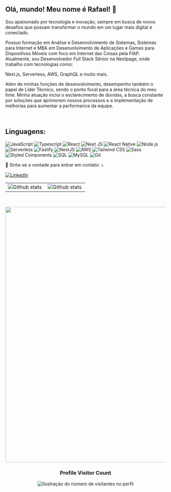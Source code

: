
## Olá, mundo! Meu nome é <strong>Rafael</strong>! 👋

<p align="left"> 
Sou apaixonado por tecnologia e inovação, sempre em busca de novos desafios que possam transformar o mundo em um lugar mais digital e conectado.

Possuo formação em Análise e Desenvolvimento de Sistemas, Sistemas para Internet e MBA em Desenvolvimento de Aplicações e Games para Dispositivos Móveis com foco em Internet das Coisas pela FIAP. Atualmente, sou Desenvolvedor Full Stack Sênior na Nextpage, onde trabalho com tecnologias como:

Next.js, Serverless, AWS, GraphQL e muito mais.

Além de minhas funções de desenvolvimento, desempenho também o papel de Líder Técnico, sendo o ponto focal para a área técnica do meu time. Minha atuação inclui o esclarecimento de dúvidas, a busca constante por soluções que aprimorem nossos processos e a implementação de melhorias para aumentar a performance da equipe.


</p>

</br>


<h2 align="left">
 Linguagens:
</h2>


![JavaScript](https://img.shields.io/badge/JavaScript-F7DF1E?style=for-the-badge&logo=javascript&logoColor=black)
![Typescript](https://img.shields.io/badge/TypeScript-007ACC?style=for-the-badge&logo=typescript&logoColor=white)
![React](https://img.shields.io/badge/React-20232A?style=for-the-badge&logo=react&logoColor=61DAFB)
![Next JS](https://img.shields.io/badge/Next%20JS-000000?style=for-the-badge&logo=next-js&)
![React Native](https://img.shields.io/badge/React%20Native-20232A?style=for-the-badge&logo=react&logoColor=white)
![Node.js](https://img.shields.io/badge/Node.js-339933?style=for-the-badge&logo=node.js&logoColor=white)
![Serverless](https://img.shields.io/badge/Serverless-FD5750?style=for-the-badge&logo=serverless&logoColor=white)
![Fastify](https://img.shields.io/badge/Fastify-000000?style=for-the-badge&logo=fastify&logoColor=white)
![NestJS](https://img.shields.io/badge/NestJS-E0234E?style=for-the-badge&logo=nestjs&logoColor=white)
![AWS](https://img.shields.io/badge/AWS-232F3E?style=for-the-badge&logo=amazon-aws&logoColor=white)
![Tailwind CSS](https://img.shields.io/badge/Tailwind%20CSS-35495E?style=for-the-badge&logo=tailwind-css&)
![Sass](https://img.shields.io/badge/Sass-CC6699?style=for-the-badge&logo=sass&logoColor=white)
![Styled Components](https://img.shields.io/badge/styled--components-DB7093?style=for-the-badge&logo=styled-components&logoColor=white)
![SQL](https://img.shields.io/badge/SQL-35495E?style=for-the-badge&logo=sql&)
![MySQL](https://img.shields.io/badge/My%20SQL-3c3c3c?style=for-the-badge&logo=mysql&)
![Git](https://img.shields.io/badge/Git-E34F26?style=for-the-badge&logo=git&logoColor=white)

<p align="left">
  💌 Sinta-se a vontade para entrar em contato: ⤵️
</p>

<a href="https://www.linkedin.com/in/rafael-sergio-982951103/" title="LinkedIn" target="_blank">
<img src="https://img.shields.io/badge/LinkedIn-0077B5?style=for-the-badge&logo=linkedin&logoColor=white" alt="LinkedIn"/></a>

<br>
<table>
  <tr>
    <td>
      <img
        align="left"
        src="https://github-readme-stats.vercel.app/api?username=rafaelone&theme=dark&hide_border=false&include_all_commits=true&count_private=true"
        alt="Github stats"
      />
    </td>
    <td>
      <img
        align="left"
        src="https://github-readme-stats.vercel.app/api/top-langs/?username=rafaelone&theme=dark&hide_border=false&include_all_commits=true&count_private=true&layout=compact"
        alt="Github stats"
      />
    </td>
    
  </tr>
</table>

<br>

<p align="center">
  <a
    href="https://github.com/ryo-ma/github-profile-trophy"
    title="repositório de troféus"
  >
    <img
      width="800"
      src="https://github-profile-trophy.vercel.app/?username=rafaelone&column=8&theme=darkhub&no-frame=true&no-bg=true"
    />
  </a>
</p>

<div align="center">
  <h3><b>Profile Visitor Count</b></h3>
</div>

<p align="center">
  <img
    src="https://profile-counter.glitch.me/rafaelone/count.svg"
    alt="Ilustração do número de visitantes no perfil"
  />
</p>
